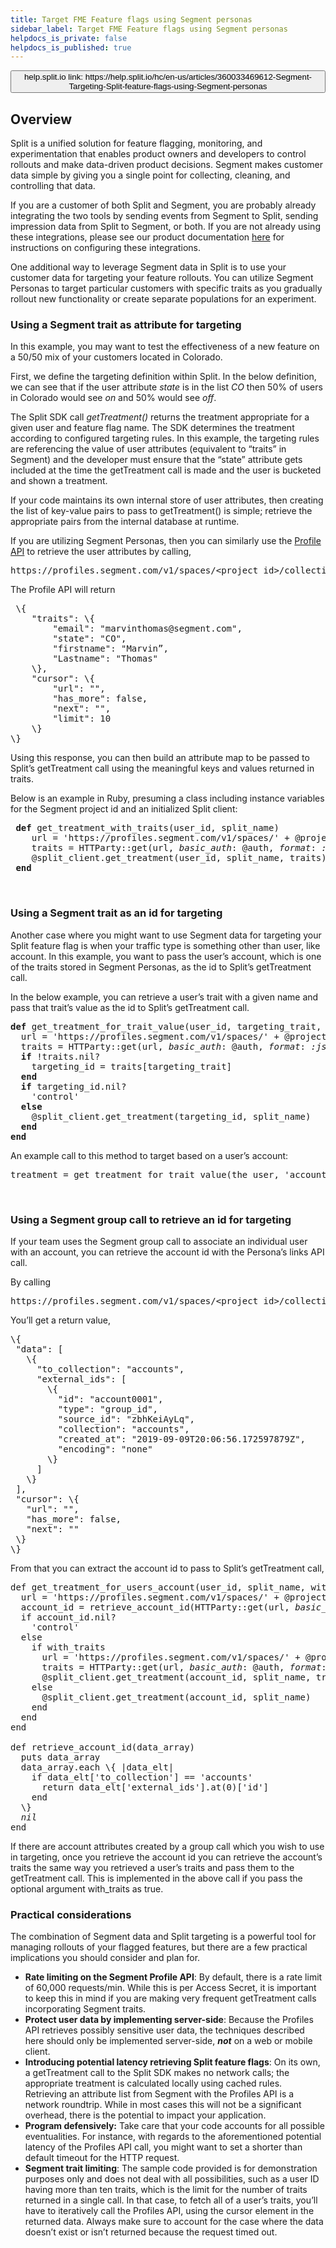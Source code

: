 ```yaml
---
title: Target FME Feature flags using Segment personas
sidebar_label: Target FME Feature flags using Segment personas
helpdocs_is_private: false
helpdocs_is_published: true
---
```


<p>
  <button style={{borderRadius:'8px', border:'1px', fontFamily:'Courier New', fontWeight:'800', textAlign:'left'}}> help.split.io link: https://help.split.io/hc/en-us/articles/360033469612-Segment-Targeting-Split-feature-flags-using-Segment-personas </button>
</p>

<h2 id="h_01J9GT6DRAZ10THERQSV94RAS1">
  <strong>Overview</strong>
</h2>
<p>
  Split is a unified solution for feature flagging, monitoring, and experimentation that enables product owners and developers to control rollouts and make data-driven product decisions. Segment makes customer data simple by giving you a single point for collecting, cleaning, and controlling that data.
</p>
<p>
  If you are a customer of both Split and Segment, you are probably already integrating the two tools by sending events from Segment to Split, sending impression data from Split to Segment, or both. If you are not already using these integrations, please see our product documentation <a href="https://help.split.io/hc/en-us/articles/360020742532-Segment">here</a> for instructions on configuring these integrations.
</p>
<p>
  One additional way to leverage Segment data in Split is to use your customer data for targeting your feature rollouts. You can utilize Segment Personas to target particular customers with specific traits as you gradually rollout new functionality or create separate populations for an experiment.
</p>
<h3 id="h_01J9GT6DRAMKDCBE7TMPDZPBT4">
  <strong>Using a Segment trait as attribute for targeting</strong>
</h3>
<p>
  In this example, you may want to test the effectiveness of a new feature on a 50/50 mix of your customers located in Colorado.&nbsp;
</p>
<p>
  First, we define the targeting definition within Split. In the below definition, we can see that if the user attribute <em>state</em> is in the list <em>CO</em> then 50% of users in Colorado would see <em>on</em> and 50% would see <em>off</em>.&nbsp;&nbsp;
</p>
<p>
  The Split SDK call <em>getTreatment()</em> returns the treatment appropriate for a given user and feature flag name. The SDK determines the treatment according to configured targeting rules. In this example, the targeting rules are referencing the value of user attributes (equivalent to “traits” in Segment) and the developer must ensure that the “state” attribute gets included at the time the getTreatment call is made and the user is bucketed and shown a treatment.
</p>
<p>
  If your code maintains its own internal store of user attributes, then creating the list of key-value pairs to pass to getTreatment() is simple; retrieve the appropriate pairs from the internal database at runtime.&nbsp;
</p>
<p>
  If you are utilizing Segment Personas, then you can similarly use the <a href="https://segment.com/docs/personas/profile-api/">Profile API</a> to retrieve the user attributes by calling,
</p>
<pre>https://profiles.segment.com/v1/spaces/&lt;project_id&gt;/collections/users/profiles/user_id:&lt;user_id&gt;/traits</pre>
<p>
  The Profile API will return
</p>
<pre> \{ <br />    "traits": \{ <br />        "email": "marvinthomas@segment.com", <br />        "state": "CO", <br />        "firstname": "Marvin”, <br />        "Lastname": "Thomas" <br />    \}, <br />    "cursor": \{ <br />        "url": "", <br />        "has_more": false, <br />        "next": "", <br />        "limit": 10 <br />    \} <br />\}</pre>
<p>
  Using this response, you can then build an attribute map to be passed to Split’s getTreatment call using the meaningful keys and values returned in traits.&nbsp;
</p>
<p>
  Below is an example in Ruby, presuming a class including instance variables for the Segment project id and an initialized Split client:
</p>
<pre>&nbsp;<strong>def</strong> get_treatment_with_traits(user_id, split_name)<br /> &nbsp;&nbsp;&nbsp;url = 'https://profiles.segment.com/v1/spaces/' + @project_id + '/collections/users/profiles/user_id:' + user_id + '/traits'<br />&nbsp;&nbsp;&nbsp;&nbsp;traits = HTTParty::get(url, <em>basic_auth</em>: @auth, <em>format</em>: <em>:json</em>)['traits']<br />&nbsp;&nbsp;&nbsp;&nbsp;@split_client.get_treatment(user_id, split_name, traits)<br />&nbsp;<strong>end</strong></pre>
<p>&nbsp;</p>
<h3 id="h_01J9GT6DRA44BYXJNN34NS0SWQ">
  <strong>Using a Segment trait as an id for targeting&nbsp;</strong>
</h3>
<p>
  Another case where you might want to use Segment data for targeting your Split feature flag is when your traffic type is something other than user, like account. In this example, you want to pass the user’s account, which is one of the traits stored in Segment Personas, as the id to Split’s getTreatment call.&nbsp;
</p>
<p>
  In the below example, you can retrieve a user’s trait with a given name and pass that trait’s value as the id to Split’s getTreatment call.
</p>
<pre><strong>def</strong> get_treatment_for_trait_value(user_id, targeting_trait, split_name)<br /> &nbsp;url = 'https://profiles.segment.com/v1/spaces/' + @project_id + '/collections/users/profiles/user_id:' + user_id + '/traits'<br />&nbsp;&nbsp;traits = HTTParty::get(url, <em>basic_auth</em>: @auth, <em>format</em>: <em>:json</em>)['traits']<br />&nbsp;&nbsp;<strong>if</strong> !traits.nil?<br />&nbsp;&nbsp;&nbsp;&nbsp;targeting_id = traits[targeting_trait]<br />&nbsp;&nbsp;<strong>end</strong><br />&nbsp;&nbsp;<strong>if</strong> targeting_id.nil?&nbsp;<br />&nbsp;&nbsp;&nbsp;&nbsp;'control'<br />&nbsp;&nbsp;<strong>else</strong><br />&nbsp;&nbsp;&nbsp;&nbsp;@split_client.get_treatment(targeting_id, split_name)<br />&nbsp;&nbsp;<strong>end<br /></strong><strong>end</strong></pre>
<p>
  An example call to this method to target based on a user’s account:
</p>
<pre>treatment = get_treatment_for_trait_value(the_user, 'account', 'account_feature')</pre>
<p>&nbsp;</p>
<h3 id="h_01J9GT6DRAS23FGWNC605R6AQX">
  <strong>Using a Segment group call to retrieve an id for targeting&nbsp;</strong>
</h3>
<p>
  If your team uses the Segment group call to associate an individual user with an account, you can retrieve the account id with the Persona’s links API call.
</p>
<p>
  By calling
</p>
<pre>https://profiles.segment.com/v1/spaces/&lt;project_id&gt;/collections/users/profiles/user_id:&lt;user_id&gt;/links</pre>
<p>
  You’ll get a return value,
</p>
<pre>\{<br />&nbsp;"data": [<br />&nbsp;&nbsp;&nbsp;\{<br />&nbsp;&nbsp;&nbsp;&nbsp;&nbsp;"to_collection": "accounts",<br />&nbsp;&nbsp;&nbsp;&nbsp;&nbsp;"external_ids": [<br />&nbsp;&nbsp;&nbsp;&nbsp;&nbsp;&nbsp;&nbsp;\{<br />&nbsp;&nbsp;&nbsp;&nbsp;&nbsp;&nbsp;&nbsp;&nbsp;&nbsp;"id": "account0001",<br />&nbsp;&nbsp;&nbsp;&nbsp;&nbsp;&nbsp;&nbsp;&nbsp;&nbsp;"type": "group_id",<br />&nbsp;&nbsp;&nbsp;&nbsp;&nbsp;&nbsp;&nbsp;&nbsp;&nbsp;"source_id": "zbhKeiAyLq",<br />&nbsp;&nbsp;&nbsp;&nbsp;&nbsp;&nbsp;&nbsp;&nbsp;&nbsp;"collection": "accounts",<br />&nbsp;&nbsp;&nbsp;&nbsp;&nbsp;&nbsp;&nbsp;&nbsp;&nbsp;"created_at": "2019-09-09T20:06:56.172597879Z",<br />&nbsp;&nbsp;&nbsp;&nbsp;&nbsp;&nbsp;&nbsp;&nbsp;&nbsp;"encoding": "none"<br />&nbsp;&nbsp;&nbsp;&nbsp;&nbsp;&nbsp;&nbsp;\}<br />&nbsp;&nbsp;&nbsp;&nbsp;&nbsp;]<br />&nbsp;&nbsp;&nbsp;\}<br />&nbsp;],<br />&nbsp;"cursor": \{<br />&nbsp;&nbsp;&nbsp;"url": "",<br />&nbsp;&nbsp;&nbsp;"has_more": false,<br />&nbsp;&nbsp;&nbsp;"next": ""<br />&nbsp;\}<br />\}</pre>
<p>
  From that you can extract the account id to pass to Split’s getTreatment call,
</p>
<pre>def get_treatment_for_users_account(user_id, split_name, with_traits = <em>false</em>)<br /> &nbsp;url = 'https://profiles.segment.com/v1/spaces/' + @project_id + '/collections/users/profiles/user_id:' + user_id + '/links'<br />&nbsp;&nbsp;account_id = retrieve_account_id(HTTParty::get(url, <em>basic_auth</em>: @auth, <em>format</em>: <em>:json</em>)['data'])<br />&nbsp;&nbsp;if account_id.nil?<br />&nbsp;&nbsp;&nbsp;&nbsp;'control'<br />&nbsp;&nbsp;else<br />&nbsp;&nbsp;&nbsp;&nbsp;if with_traits<br /> &nbsp;&nbsp;&nbsp;&nbsp;&nbsp;url = 'https://profiles.segment.com/v1/spaces/' + @project_id + '/collections/accounts/profiles/group_id:' + account_id + '/traits'<br />&nbsp;&nbsp;&nbsp;&nbsp;&nbsp;&nbsp;traits = HTTParty::get(url, <em>basic_auth</em>: @auth, <em>format</em>: <em>:json</em>)['traits']<br />&nbsp;&nbsp;&nbsp;&nbsp;&nbsp;&nbsp;@split_client.get_treatment(account_id, split_name, traits)<br />&nbsp;&nbsp;&nbsp;&nbsp;else<br />&nbsp;&nbsp;&nbsp;&nbsp;&nbsp;&nbsp;@split_client.get_treatment(account_id, split_name)&nbsp;&nbsp;&nbsp;&nbsp;&nbsp;<br />    end<br />&nbsp;&nbsp;end<br />end&nbsp;&nbsp;<br />&nbsp;&nbsp;<br />def retrieve_account_id(data_array)<br />&nbsp; puts data_array<br />&nbsp; data_array.each \{ |data_elt|<br />&nbsp;&nbsp;&nbsp; if data_elt['to_collection'] == 'accounts'<br />&nbsp;&nbsp;&nbsp;&nbsp;&nbsp; return data_elt['external_ids'].at(0)['id']<br />&nbsp;&nbsp;&nbsp; end<br />&nbsp; \}<br />&nbsp; <em>nil</em><br />end</pre>
<p>
  If there are account attributes created by a group call which you wish to use in targeting, once you retrieve the account id you can retrieve the account’s traits the same way you retrieved a user’s traits and pass them to the getTreatment call. This is implemented in the above call if you pass the optional argument with_traits as true.
</p>
<h3 id="h_01J9GT6DRA4H90A3P7H4WC7MAC">
  <strong>Practical considerations</strong>
</h3>
<p>
  The combination of Segment data and Split targeting is a powerful tool for managing rollouts of your flagged features, but there are a few practical implications you should consider and plan for.
</p>
<ul>
  <li>
    <strong>Rate limiting on the Segment Profile API</strong>: By default, there is a rate limit of 60,000 requests/min. While this is per Access Secret, it is important to keep this in mind if you are making very frequent getTreatment calls incorporating Segment traits.
  </li>
  <li>
    <strong>Protect user data by implementing server-side</strong>: Because the Profiles API retrieves possibly sensitive user data, the techniques described here should only be implemented server-side, <strong><em>not</em></strong> on a web or mobile client.
  </li>
  <li>
    <strong>Introducing potential latency retrieving Split feature flags</strong>: On its own, a getTreatment call to the Split SDK makes no network calls; the appropriate treatment is calculated locally using cached rules. Retrieving an attribute list from Segment with the Profiles API is a network roundtrip. While in most cases this will not be a significant overhead, there is the potential to impact your application.
  </li>
  <li>
    <strong>Program defensively:</strong> Take care that your code accounts for all possible eventualities. For instance, with regards to the aforementioned potential latency of the Profiles API call, you might want to set a shorter than default timeout for the HTTP request.&nbsp;
  </li>
  <li>
    <strong>Segment trait limiting</strong>: The sample code provided is for demonstration purposes only and does not deal with all possibilities, such as a user ID having more than ten traits, which is the limit for the number of traits returned in a single call. In that case, to fetch all of a user’s traits, you’ll have to iteratively call the Profiles API, using the cursor element in the returned data. Always make sure to account for the case where the data doesn’t exist or isn’t returned because the request timed out.
  </li>
</ul>
<p>&nbsp;</p>